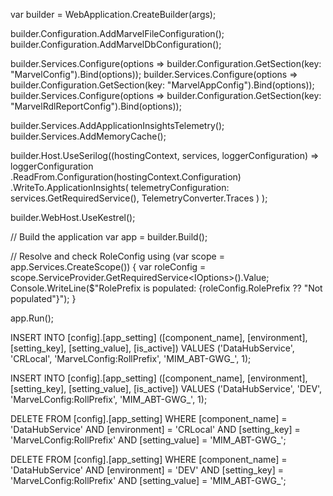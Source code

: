 var builder = WebApplication.CreateBuilder(args);

builder.Configuration.AddMarvelFileConfiguration();
builder.Configuration.AddMarvelDbConfiguration();

builder.Services.Configure<RoleConfig>(options => builder.Configuration.GetSection(key: "MarvelConfig").Bind(options));
builder.Services.Configure<MarvelAppConfig>(options => builder.Configuration.GetSection(key: "MarvelAppConfig").Bind(options));
builder.Services.Configure<RdlReportConfig>(options => builder.Configuration.GetSection(key: "MarvelRdlReportConfig").Bind(options));

builder.Services.AddApplicationInsightsTelemetry();
builder.Services.AddMemoryCache();

builder.Host.UseSerilog((hostingContext, services, loggerConfiguration) =>
    loggerConfiguration
        .ReadFrom.Configuration(hostingContext.Configuration)
        .WriteTo.ApplicationInsights(
            telemetryConfiguration: services.GetRequiredService<TelemetryConfiguration>(),
            TelemetryConverter.Traces
        )
);

builder.WebHost.UseKestrel();

// Build the application
var app = builder.Build();

// Resolve and check RoleConfig
using (var scope = app.Services.CreateScope())
{
    var roleConfig = scope.ServiceProvider.GetRequiredService<IOptions<RoleConfig>>().Value;
    Console.WriteLine($"RolePrefix is populated: {roleConfig.RolePrefix ?? "Not populated"}");
}

app.Run();



INSERT INTO [config].[app_setting] ([component_name], [environment], [setting_key], [setting_value], [is_active])
VALUES ('DataHubService', 'CRLocal', 'MarveLConfig:RollPrefix', 'MIM_ABT-GWG_', 1);


INSERT INTO [config].[app_setting] ([component_name], [environment], [setting_key], [setting_value], [is_active])
VALUES ('DataHubService', 'DEV', 'MarveLConfig:RollPrefix', 'MIM_ABT-GWG_', 1);


DELETE FROM [config].[app_setting]
WHERE [component_name] = 'DataHubService'
AND [environment] = 'CRLocal'
AND [setting_key] = 'MarveLConfig:RollPrefix'
AND [setting_value] = 'MIM_ABT-GWG_';


DELETE FROM [config].[app_setting]
WHERE [component_name] = 'DataHubService'
AND [environment] = 'DEV'
AND [setting_key] = 'MarveLConfig:RollPrefix'
AND [setting_value] = 'MIM_ABT-GWG_';